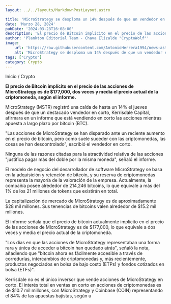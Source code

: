 ```yaml
---
layout: ../../layouts/MarkdownPostLayout.astro

title: 'MicroStrategy se desploma un 14% después de que un vendedor en corto afirma que las acciones se negocian con un prima injustificada respecto a Bitcoin'
date: 'Marzo 28, 2024'
pubDate: '2024-03-28T16:08:00'
description: 'El precio de Bitcoin implícito en el precio de las acciones de MicroStrategy es de $177,000, dos veces y media el precio actual de la criptomoneda.'
author: 'Plankton Editorial Team - Chava Elizalde "CryptoWolf"'
image:
    url: 'https://raw.githubusercontent.com/AntonioHerrera1994/news-astro/master/src/assets/crypto/crypto44.webp'
    alt: 'MicroStrategy se desploma un 14% después de que un vendedor en corto afirma que las acciones se negocian con un prima injustificada respecto a Bitcoin'
tags: ["Crypto"]
category: Crypto
---
```

<span><a href="/" style="text-decoration:none;color:#0F1416">Inicio</a> / <a href="/crypto" style="text-decoration:none;color:#0F1416">Crypto</a></span>

<p style="font-weight: bold;">El precio de Bitcoin implícito en el precio de las acciones de MicroStrategy es de $177,000, dos veces y media el precio actual de la criptomoneda, según el informe.</p>

MicroStrategy (MSTR) registró una caída de hasta un 14% el jueves después de que un destacado vendedor en corto, Kerrisdale Capital, afirmara en un informe que está vendiendo en corto las acciones mientras apuesta a largo plazo por bitcoin (BTC).

"Las acciones de MicroStrategy se han disparado ante un reciente aumento en el precio de bitcoin, pero como suele suceder con las criptomonedas, las cosas se han descontrolado", escribió el vendedor en corto.

Ninguna de las razones citadas para la atractividad relativa de las acciones "justifica pagar más del doble por la misma moneda", señaló el informe.

El modelo de negocio del desarrollador de software MicroStrategy se basa en la adquisición y retención de bitcoin, y su reserva de criptomonedas representa la mayoría de la valoración de la empresa. Actualmente, la compañía posee alrededor de 214,246 bitcoins, lo que equivale a más del 1% de los 21 millones de tokens que existirán en total.

La capitalización de mercado de MicroStrategy es de aproximadamente $28 mil millones. Sus tenencias de bitcoins valen alrededor de $15.2 mil millones.

El informe señala que el precio de bitcoin actualmente implícito en el precio de las acciones de MicroStrategy es de $177,000, lo que equivale a dos veces y media el precio actual de la criptomoneda.

"Los días en que las acciones de MicroStrategy representaban una forma rara y única de acceder a bitcoin han quedado atrás", señaló la nota, añadiendo que "bitcoin ahora es fácilmente accesible a través de corredurías, intercambios de criptomonedas y, más recientemente, productos negociados en bolsa de bajo costo (ETPs) y fondos cotizados en bolsa (ETFs)".

Kerrisdale no es el único inversor que vende acciones de MicroStrategy en corto. El interés total en ventas en corto en acciones de criptomonedas es de $10.7 mil millones, con MicroStrategy y Coinbase (COIN) representando el 84% de las apuestas bajistas, según u
